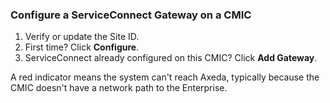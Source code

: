 ### Configure a ServiceConnect Gateway on a CMIC 

1. Verify or update the Site ID.
1. First time? Click **Configure**.
1. ServiceConnect already configured on this CMIC? Click **Add Gateway**.

A red indicator means the system can't reach Axeda, typically because the CMIC doesn't have a network path to the Enterprise.
